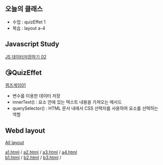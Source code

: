 ## 오늘의 클래스
- 수업 : quizEffet 1
- 복습 : layout a-4

## Javascript Study
[JS 데이터저장하기 02](https://ukey77.github.io/webs2024/javascript/javascript01.html)

## 😘QuizEffet
[퀴즈게임01](https://ukey77.github.io/webs2024/quiz/quizEffect01.html)
* 변수를 이용한 데이터 저장
* innerText() : 요소 안에 있는 텍스트 내용을 가져오는 메서드
* querySelector() : HTML 문서 내에서 CSS 선택자를 사용하여 요소를 선택하는 역할

## Webd layout 
[All layout](https://ukey77.github.io/webs2024/webd/layout/index.html)

[a1.html](https://ukey77.github.io/webs2024/webd/layout/layout/a1.html) /
[a2.html](https://ukey77.github.io/webs2024/webd/layout/layout/a2.html) /
[a3.html](https://ukey77.github.io/webs2024/webd/layout/layout/a3.html) /
[a4.html](https://ukey77.github.io/webs2024/webd/layout/layout/a4.html)   
[b1.html](https://ukey77.github.io/webs2024/webd/layout/layout/b1.html) /
[b2.html](https://ukey77.github.io/webs2024/webd/layout/layout/b2.html) /
[b3.html](https://ukey77.github.io/webs2024/webd/layout/layout/b3.html) /

